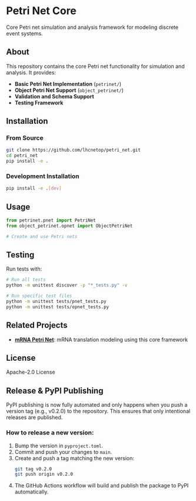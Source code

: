 # Petri Net Core

<!-- Triggering GitHub Actions workflow test -->
Core Petri net simulation and analysis framework for modeling discrete event systems.

## About

This repository contains the core Petri net functionality for simulation and analysis. It provides:

- **Basic Petri Net Implementation** (`petrinet/`)
- **Object Petri Net Support** (`object_petrinet/`)
- **Validation and Schema Support**
- **Testing Framework**

## Installation

### From Source
```bash
git clone https://github.com/lhcnetop/petri_net.git
cd petri_net
pip install -e .
```

### Development Installation
```bash
pip install -e .[dev]
```

## Usage

```python
from petrinet.pnet import PetriNet
from object_petrinet.opnet import ObjectPetriNet

# Create and use Petri nets
```

## Testing

Run tests with:
```bash
# Run all tests
python -m unittest discover -p "*_tests.py" -v

# Run specific test files
python -m unittest tests/pnet_tests.py
python -m unittest tests/opnet_tests.py
```

## Related Projects

- **[mRNA Petri Net](https://github.com/lhcnetop/mrna_petrinet)**: mRNA translation modeling using this core framework

## License

Apache-2.0 License

## Release & PyPI Publishing

PyPI publishing is now fully automated and only happens when you push a version tag (e.g., v0.2.0) to the repository. This ensures that only intentional releases are published.

### How to release a new version:
1. Bump the version in `pyproject.toml`.
2. Commit and push your changes to `main`.
3. Create and push a tag matching the new version:
   ```sh
   git tag v0.2.0
   git push origin v0.2.0
   ```
4. The GitHub Actions workflow will build and publish the package to PyPI automatically.